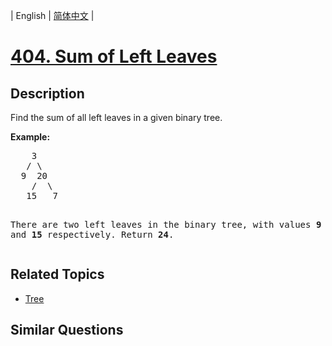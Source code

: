 
| English | [简体中文](README.md) |

# [404. Sum of Left Leaves](https://leetcode-cn.com/problems/sum-of-left-leaves/)

## Description

<p>Find the sum of all left leaves in a given binary tree.</p>

<p><b>Example:</b>
<pre>
    3
   / \
  9  20
    /  \
   15   7

There are two left leaves in the binary tree, with values <b>9</b> and <b>15</b> respectively. Return <b>24</b>.
</pre>
</p>

## Related Topics

- [Tree](https://leetcode-cn.com/tag/tree)

## Similar Questions


